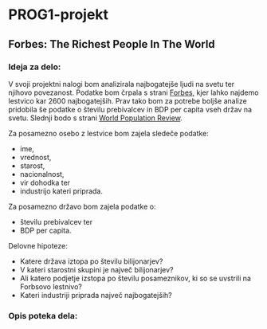# PROG1-projekt
## Forbes: The Richest People In The World
### Ideja za delo:
V svoji projektni nalogi bom analizirala najbogatejše ljudi na svetu ter njihovo povezanost. Podatke bom črpala s strani [Forbes](https://www.forbes.com/billionaires/), kjer lahko najdemo lestvico kar 2600 najbogatejših. Prav tako bom za potrebe boljše analize pridobila še podatke o številu prebivalcev in BDP per capita vseh držav na svetu. Slednji bodo s strani [World Population Review](https://worldpopulationreview.com/country-rankings/gdp-per-capita-by-country).

Za posamezno osebo z lestvice bom zajela sledeče podatke:
- ime,
- vrednost,
- starost,
- nacionalnost,
- vir dohodka ter
- industrijo kateri priprada.

Za posamezno državo bom zajela podatke o:
- številu prebivalcev ter
- BDP per capita.

Delovne hipoteze:
- Katere država iztopa po številu bilijonarjev?
- V kateri starostni skupini je največ bilijonarjev?
- Ali katero podjetje izstopa po številu posameznikov, ki so se uvstrili na Forbsovo lestnivo?
- Kateri industriji priprada največ najbogatejših?

### Opis poteka dela:

